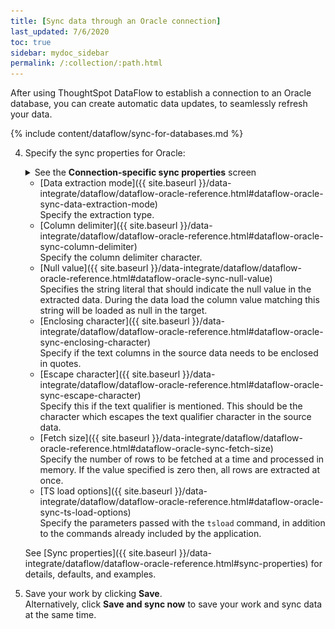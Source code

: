 ```yaml
---
title: [Sync data through an Oracle connection]
last_updated: 7/6/2020
toc: true
sidebar: mydoc_sidebar
permalink: /:collection/:path.html
---
```

After using ThoughtSpot DataFlow to establish a connection to an Oracle database, you can create automatic data updates, to seamlessly refresh your data.

{% include content/dataflow/sync-for-databases.md %}

4. Specify the sync properties for Oracle:

   <details>
     <summary>See the <strong>Connection-specific sync properties</strong> screen</summary>
     <p><img src="../../images/dataflow-set-sync-properties-draft.png" alt="Enter sync details" /></p>
   </details>

   <!--![Enter connection details]({{ site.baseurl }}/images/dataflow-oracle-sync.png "Enter connection details")-->

   * [Data extraction mode]({{ site.baseurl }}/data-integrate/dataflow/dataflow-oracle-reference.html#dataflow-oracle-sync-data-extraction-mode)<br/>Specify the extraction type.
   * [Column delimiter]({{ site.baseurl }}/data-integrate/dataflow/dataflow-oracle-reference.html#dataflow-oracle-sync-column-delimiter)<br/>Specify the column delimiter character.
   * [Null value]({{ site.baseurl }}/data-integrate/dataflow/dataflow-oracle-reference.html#dataflow-oracle-sync-null-value)<br/>Specifies the string literal that should indicate the null value in the extracted data. During the data load the column value matching this string will be loaded as null in the target.
   * [Enclosing character]({{ site.baseurl }}/data-integrate/dataflow/dataflow-oracle-reference.html#dataflow-oracle-sync-enclosing-character)<br/>Specify if the text columns in the source data needs to be enclosed in quotes.
   * [Escape character]({{ site.baseurl }}/data-integrate/dataflow/dataflow-oracle-reference.html#dataflow-oracle-sync-escape-character)<br/>Specify this if the text qualifier is mentioned. This should be the character which escapes the text qualifier character in the source data.
   * [Fetch size]({{ site.baseurl }}/data-integrate/dataflow/dataflow-oracle-reference.html#dataflow-oracle-sync-fetch-size)<br/>Specify the number of rows to be fetched at a time and processed in memory. If the value specified is zero then, all rows are extracted at once.
   * [TS load options]({{ site.baseurl }}/data-integrate/dataflow/dataflow-oracle-reference.html#dataflow-oracle-sync-ts-load-options)<br/>Specify the parameters passed with the <code>tsload</code> command, in addition to the commands already included by the application.

   See [Sync properties]({{ site.baseurl }}/data-integrate/dataflow/dataflow-oracle-reference.html#sync-properties) for details, defaults, and examples.

5. Save your work by clicking **Save**.<br/>Alternatively, click **Save and sync now** to save your work and sync data at the same time.
